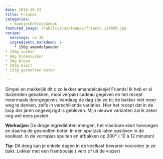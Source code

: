 ```yaml
---
date: 2018-10-23
title: Friands
categories:
  - koekjesEnKleinGebak
featured_image: /Fabilicious/images/friands 1200SM.jpg
recipe:
  servings: ca 38
  ingredients_markdown: |-
    * 150g amandelpoeder* 150g suiker* 60g bloemsuiker * 50g bloem* 183g eiwit* 133g gesmolten boter      
---
```

Simpel en makkelijk dit o zo lekker amandelcakeje!Friands! Ik heb er al duizenden gebakken, mooi verpakt cadeau gegeven en het recept meermaals doorgegeven.Vandaag de dag zijn ze bij de bakker niet meer weg te denken, zelfs in verschillende variaties.Hier het recept dat in de loop der jaren ongewijzigd is gebleven.Mijn nieuwe varianten zal ik zeker nog wel eens posten.

<!--more-->

<b>Werkwijze: </b>
De droge ingrediënten mengen, het vloeibare eiwit toevoegen en daarna de gesmolten boter.In een spuitzak laten opstijven in de koelkast.In de vormpjes spuiten en afbakken op 200° ( 10 à 12 minuten)

<b>Tip: </b>
Dit deeg kan je enkele dagen in de koelkast bewaren vooraleer je ze bakt.Lekker met een framboosje ( vers of uit de viezer)
